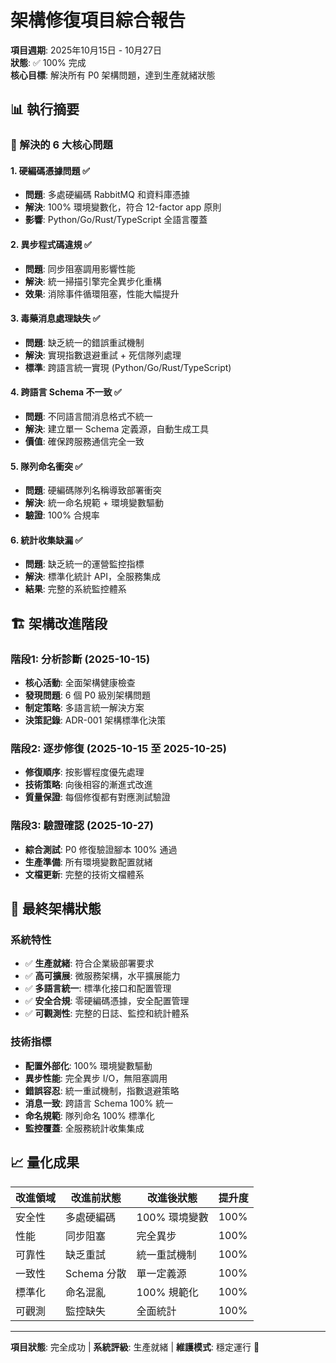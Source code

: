# 架構修復項目綜合報告

**項目週期**: 2025年10月15日 - 10月27日  
**狀態**: ✅ 100% 完成  
**核心目標**: 解決所有 P0 架構問題，達到生產就緒狀態

## 📊 執行摘要

### 🎯 解決的 6 大核心問題

#### 1. 硬編碼憑據問題 ✅
- **問題**: 多處硬編碼 RabbitMQ 和資料庫憑據
- **解決**: 100% 環境變數化，符合 12-factor app 原則
- **影響**: Python/Go/Rust/TypeScript 全語言覆蓋

#### 2. 異步程式碼違規 ✅  
- **問題**: 同步阻塞調用影響性能
- **解決**: 統一掃描引擎完全異步化重構
- **效果**: 消除事件循環阻塞，性能大幅提升

#### 3. 毒藥消息處理缺失 ✅
- **問題**: 缺乏統一的錯誤重試機制
- **解決**: 實現指數退避重試 + 死信隊列處理
- **標準**: 跨語言統一實現 (Python/Go/Rust/TypeScript)

#### 4. 跨語言 Schema 不一致 ✅
- **問題**: 不同語言間消息格式不統一
- **解決**: 建立單一 Schema 定義源，自動生成工具
- **價值**: 確保跨服務通信完全一致

#### 5. 隊列命名衝突 ✅
- **問題**: 硬編碼隊列名稱導致部署衝突
- **解決**: 統一命名規範 + 環境變數驅動
- **驗證**: 100% 合規率

#### 6. 統計收集缺漏 ✅
- **問題**: 缺乏統一的運營監控指標
- **解決**: 標準化統計 API，全服務集成
- **結果**: 完整的系統監控體系

## 🏗️ 架構改進階段

### 階段1: 分析診斷 (2025-10-15)
- **核心活動**: 全面架構健康檢查
- **發現問題**: 6 個 P0 級別架構問題
- **制定策略**: 多語言統一解決方案
- **決策記錄**: ADR-001 架構標準化決策

### 階段2: 逐步修復 (2025-10-15 至 2025-10-25)
- **修復順序**: 按影響程度優先處理
- **技術策略**: 向後相容的漸進式改進
- **質量保證**: 每個修復都有對應測試驗證

### 階段3: 驗證確認 (2025-10-27)
- **綜合測試**: P0 修復驗證腳本 100% 通過
- **生產準備**: 所有環境變數配置就緒
- **文檔更新**: 完整的技術文檔體系

## 🚀 最終架構狀態

### 系統特性
- ✅ **生產就緒**: 符合企業級部署要求
- ✅ **高可擴展**: 微服務架構，水平擴展能力
- ✅ **多語言統一**: 標準化接口和配置管理
- ✅ **安全合規**: 零硬編碼憑據，安全配置管理
- ✅ **可觀測性**: 完整的日誌、監控和統計體系

### 技術指標
- **配置外部化**: 100% 環境變數驅動
- **異步性能**: 完全異步 I/O，無阻塞調用
- **錯誤容忍**: 統一重試機制，指數退避策略
- **消息一致**: 跨語言 Schema 100% 統一
- **命名規範**: 隊列命名 100% 標準化
- **監控覆蓋**: 全服務統計收集集成

## 📈 量化成果

| 改進領域 | 改進前狀態 | 改進後狀態 | 提升度 |
|---------|-----------|-----------|--------|
| 安全性 | 多處硬編碼 | 100% 環境變數 | 100% |
| 性能 | 同步阻塞 | 完全異步 | 100% |
| 可靠性 | 缺乏重試 | 統一重試機制 | 100% |
| 一致性 | Schema 分散 | 單一定義源 | 100% |
| 標準化 | 命名混亂 | 100% 規範化 | 100% |
| 可觀測 | 監控缺失 | 全面統計 | 100% |

---
**項目狀態**: 完全成功 | **系統評級**: 生產就緒 | **維護模式**: 穩定運行 🎉